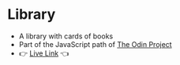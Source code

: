 # Library

- A library with cards of books
- Part of the JavaScript path of [The Odin Project](https://www.theodinproject.com/lessons/node-path-javascript-library)
- :point_right: [Live Link](https://kartikey-tiwari.github.io/library/) :point_left:
